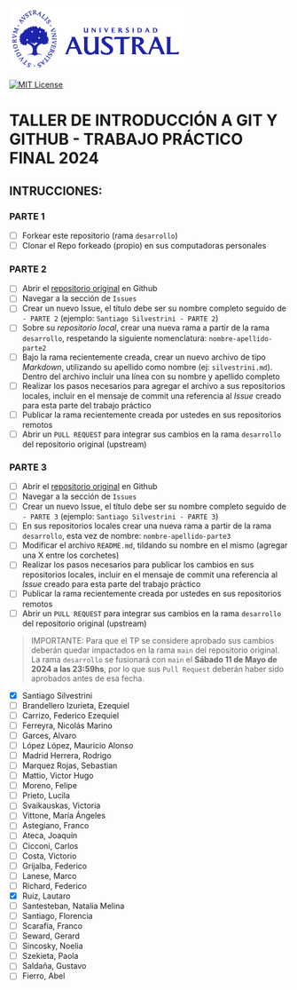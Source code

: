 ![MIT License](/images/logo-md-austral-1.png)

[![MIT License](https://img.shields.io/badge/License-MIT-green.svg)](https://choosealicense.com/licenses/mit/)

# TALLER DE INTRODUCCIÓN A GIT Y GITHUB - TRABAJO PRÁCTICO FINAL 2024

## INTRUCCIONES:

### PARTE 1

- [ ] Forkear este repositorio (rama `desarrollo`)
- [ ] Clonar el Repo forkeado (propio) en sus computadoras personales

### PARTE 2

- [ ] Abrir el [repositorio original](https://github.com/santiagosilvestrini/trabajo-final-2024) en Github
- [ ] Navegar a la sección de `Issues`
- [ ] Crear un nuevo Issue, el título debe ser su nombre completo seguido de `- PARTE 2` (ejemplo: `Santiago Silvestrini - PARTE 2`)
- [ ] Sobre su *repositorio local*, crear una nueva rama a partir de la rama `desarrollo`, respetando la siguiente nomenclatura: `nombre-apellido-parte2`
- [ ] Bajo la rama recientemente creada, crear un nuevo archivo de tipo *Markdown*, utilizando su apellido como nombre (ej: `silvestrini.md`). Dentro del archivo incluir una línea con su nombre y apellido completo
- [ ] Realizar los pasos necesarios para agregar el archivo a sus repositorios locales, incluir en el mensaje de commit una referencia al *Issue* creado para esta parte del trabajo práctico
- [ ] Publicar la rama recientemente creada por ustedes en sus repositorios remotos
- [ ] Abrir un `PULL REQUEST` para integrar sus cambios en la rama `desarrollo` del repositorio original (upstream)

### PARTE 3
- [ ] Abrir el [repositorio original](https://github.com/santiagosilvestrini/trabajo-final-2024) en Github
- [ ] Navegar a la sección de `Issues`
- [ ] Crear un nuevo Issue, el título debe ser su nombre completo seguido de `- PARTE 3` (ejemplo: `Santiago Silvestrini - PARTE 3`)
- [ ] En sus repositorios locales crear una nueva rama a partir de la rama `desarrollo`, esta vez de nombre: `nombre-apellido-parte3`
- [ ] Modificar el archivo `README.md`, tildando su nombre en el mismo (agregar una X entre los corchetes)
- [ ] Realizar los pasos necesarios para publicar los cambios en sus repositorios locales, incluir en el mensaje de commit una referencia al *Issue* creado para esta parte del trabajo práctico
- [ ] Publicar la rama recientemente creada por ustedes en sus repositorios remotos
- [ ] Abrir un `PULL REQUEST` para integrar sus cambios en la rama `desarrollo` del repositorio original (upstream)

> IMPORTANTE: Para que el TP se considere aprobado sus cambios deberán quedar impactados en la rama `main` del repositorio original. La rama `desarrollo` se fusionará con `main` el **Sábado 11 de Mayo de 2024 a las 23:59hs**, por lo que sus `Pull Request` deberán haber sido aprobados antes de esa fecha.


- [x] Santiago Silvestrini
- [ ] Brandellero Izurieta, Ezequiel
- [ ] Carrizo, Federico Ezequiel
- [ ] Ferreyra, Nicolás Marino
- [ ] Garces, Alvaro
- [ ] López López, Mauricio Alonso
- [ ] Madrid Herrera, Rodrigo
- [ ] Marquez Rojas, Sebastian
- [ ] Mattio, Victor Hugo
- [ ] Moreno, Felipe
- [ ] Prieto, Lucila
- [ ] Svaikauskas, Victoria
- [ ] Vittone, María Ángeles
- [ ] Astegiano, Franco
- [ ] Ateca, Joaquín
- [ ] Cicconi, Carlos
- [ ] Costa, Victorio
- [ ] Grijalba, Federico
- [ ] Lanese, Marco
- [ ] Richard, Federico
- [x] Ruiz, Lautaro
- [ ] Santesteban, Natalia Melina
- [ ] Santiago, Florencia
- [ ] Scarafía, Franco
- [ ] Seward, Gerard
- [ ] Sincosky, Noelia
- [ ] Szekieta, Paola
- [ ] Saldaña, Gustavo
- [ ] Fierro, Abel
